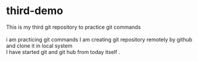 # third-demo
This is my third git repository to practice git commands  
<br>
i am practicing git commands 
I am creating git repository remotely by github and clone it in local system <br>
I have started git and git hub from today itself .
